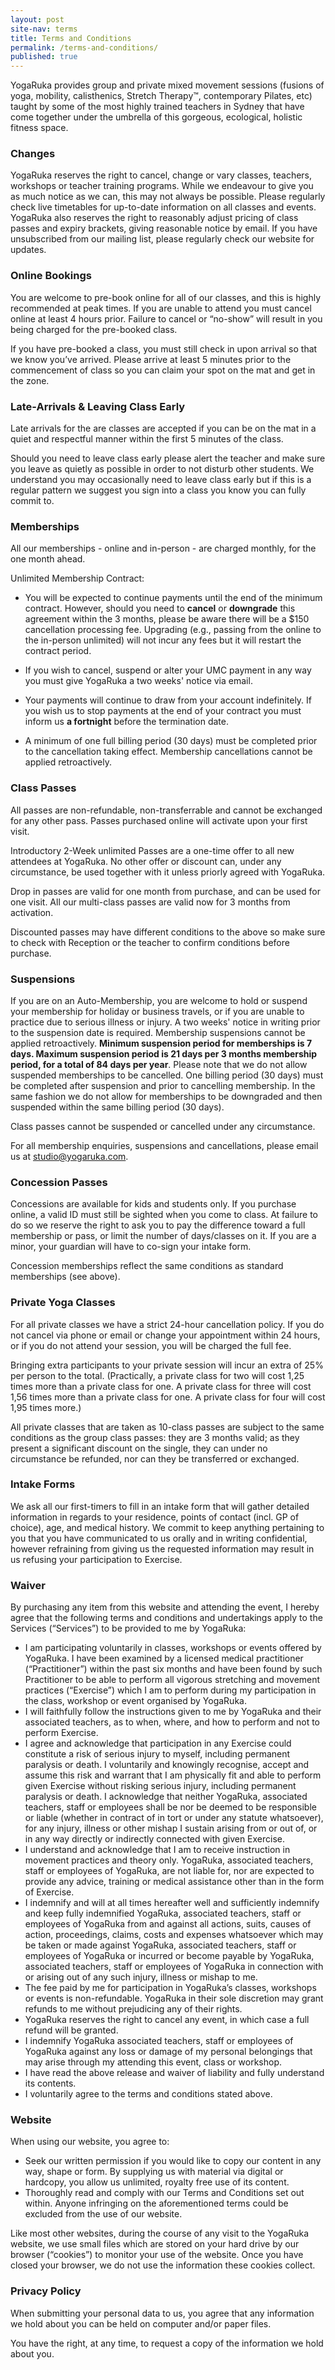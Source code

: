 ```yaml
---
layout: post
site-nav: terms
title: Terms and Conditions
permalink: /terms-and-conditions/
published: true
---
```

YogaRuka provides group and private mixed movement sessions (fusions of yoga, mobility, calisthenics, Stretch Therapy™, contemporary Pilates, etc) taught by some of the most highly trained teachers in Sydney that have come together under the umbrella of this gorgeous, ecological, holistic fitness space. 


### Changes

YogaRuka reserves the right to cancel, change or vary classes, teachers, workshops or teacher training programs. While we endeavour to give you as much notice as we can, this may not always be possible. Please regularly check live timetables for up-to-date information on all classes and events. YogaRuka also reserves the right to reasonably adjust pricing of class passes and expiry brackets, giving reasonable notice by email. If you have unsubscribed from our mailing list, please regularly check our website for updates. 


### Online Bookings

You are welcome to pre-book online for all of our classes, and this is highly recommended at peak times. If you are unable to attend you must cancel online at least 4 hours prior. Failure to cancel or “no-show” will result in you being charged for the pre-booked class.

If you have pre-booked a class, you must still check in upon arrival so that we know you’ve arrived. Please arrive at least 5 minutes prior to the commencement of class so you can claim your spot on the mat and get in the zone.


### Late-Arrivals & Leaving Class Early

Late arrivals for the are classes are accepted if you can be on the mat in a quiet and respectful manner within the first 5 minutes of the class.

Should you need to leave class early please alert the teacher and make sure you leave as quietly as possible in order to not disturb other students. We understand you may occasionally need to leave class early but if this is a regular pattern we suggest you sign into a class you know you can fully commit to.


### Memberships

All our memberships - online and in-person - are charged monthly, for the one month ahead. 

Unlimited Membership Contract: 
- You will be expected to continue payments until the end of the minimum contract. However, should you need to **cancel** or **downgrade** this agreement within the 3 months, please be aware there will be a $150 cancellation processing fee. Upgrading (e.g., passing from the online to the in-person unlimited) will not incur any fees but it will restart the contract period. 

- If you wish to cancel, suspend or alter your UMC payment in any way you must give YogaRuka a two weeks' notice via email.

- Your payments will continue to draw from your account indefinitely. If you wish us to stop payments at the end of your contract you must inform us **a fortnight** before the termination date. 

- A minimum of one full billing period (30 days) must be completed prior to the cancellation taking effect. Membership cancellations cannot be applied retroactively. 


### Class Passes

All passes are non-refundable, non-transferrable and cannot be exchanged for any other pass. Passes purchased online will activate upon your first visit.

Introductory 2-Week unlimited Passes are a one-time offer to all new attendees at YogaRuka. No other offer or discount can, under any circumstance, be used together with it unless priorly agreed with YogaRuka.

Drop in passes are valid for one month from purchase, and can be used for one visit. All our multi-class passes are valid now for 3 months from activation.

Discounted passes may have different conditions to the above so make sure to check with Reception or the teacher to confirm conditions before purchase.


### Suspensions

If you are on an Auto-Membership, you are welcome to hold or suspend your membership for holiday or business travels, or if you are unable to practice due to serious illness or injury. A two weeks' notice in writing prior to the suspension date is required. Membership suspensions cannot be applied retroactively. **Minimum suspension period for memberships is 7 days. Maximum suspension period is 21 days per 3 months membership period, for a total of 84 days per year**. Please note that we do not allow suspended memberships to be cancelled. One billing period (30 days) must be completed after suspension and prior to cancelling membership. In the same fashion we do not allow for memberships to be downgraded and then suspended within the same billing period (30 days). 

Class passes cannot be suspended or cancelled under any circumstance.

For all membership enquiries, suspensions and cancellations, please email us at studio@yogaruka.com.


### Concession Passes

Concessions are available for kids and students only. If you purchase online, a valid ID must still be sighted when you come to class. At failure to do so we reserve the right to ask you to pay the difference toward a full membership or pass, or limit the number of days/classes on it. If you are a minor, your guardian will have to co-sign your intake form.

Concession memberships reflect the same conditions as standard memberships (see above).


### Private Yoga Classes

For all private classes we have a strict 24-hour cancellation policy. If you do not cancel via phone or email or change your appointment within 24 hours, or if you do not attend your session, you will be charged the full fee.

Bringing extra participants to your private session will incur an extra of 25% per person to the total. (Practically, a private class for two will cost 1,25 times more than a private class for one. A private class for three will cost 1,56 times more than a private class for one. A private class for four will cost 1,95 times more.)

All private classes that are taken as 10-class passes are subject to the same conditions as the group class passes: they are 3 months valid; as they present a significant discount on the single, they can under no circumstance be refunded, nor can they be transferred or exchanged.


### Intake Forms 

We ask all our first-timers to fill in an intake form that will gather detailed information in regards to your residence, points of contact (incl. GP of choice), age, and medical history. We commit to keep anything pertaining to you that you have communicated to us orally and in writing confidential, however refraining from giving us the requested information may result in us refusing your participation to Exercise.


### Waiver

By purchasing any item from this website and attending the event, I hereby agree that the following terms and conditions and undertakings apply to the Services (“Services”) to be provided to me by YogaRuka:

- I am participating voluntarily in classes, workshops or events offered by YogaRuka. I have been examined by a licensed medical practitioner (“Practitioner”) within the past six months and have been found by such Practitioner to be able to perform all vigorous stretching and movement practices (“Exercise”) which I am to perform during my participation in the class, workshop or event organised by YogaRuka.
- I will faithfully follow the instructions given to me by YogaRuka and their associated teachers, as to when, where, and how to perform and not to perform Exercise.
- I agree and acknowledge that participation in any Exercise could constitute a risk of serious injury to myself, including permanent paralysis or death. I voluntarily and knowingly recognise, accept and assume this risk and warrant that I am physically fit and able to perform given Exercise without risking serious injury, including permanent paralysis or death. I acknowledge that neither YogaRuka, associated teachers, staff or employees shall be nor be deemed to be responsible or liable (whether in contract of in tort or under any statute whatsoever), for any injury, illness or other mishap I sustain arising from or out of, or in any way directly or indirectly connected with given Exercise.
- I understand and acknowledge that I am to receive instruction in movement practices and theory only. YogaRuka, associated teachers, staff or employees of YogaRuka, are not liable for, nor are expected to provide any advice, training or medical assistance other than in the form of Exercise.
- I indemnify and will at all times hereafter well and sufficiently indemnify and keep fully indemnified YogaRuka, associated teachers, staff or employees of YogaRuka from and against all actions, suits, causes of action, proceedings, claims, costs and expenses whatsoever which may be taken or made against YogaRuka, associated teachers, staff or employees of YogaRuka or incurred or become payable by YogaRuka, associated teachers, staff or employees of YogaRuka in connection with or arising out of any such injury, illness or mishap to me.
- The fee paid by me for participation in YogaRuka’s classes, workshops or events is non-refundable. YogaRuka in their sole discretion may grant refunds to me without prejudicing any of their rights.
- YogaRuka reserves the right to cancel any event, in which case a full refund will be granted.
- I indemnify YogaRuka associated teachers, staff or employees of YogaRuka against any loss or damage of my personal belongings that may arise through my attending this event, class or workshop.
- I have read the above release and waiver of liability and fully understand its contents.
- I voluntarily agree to the terms and conditions stated above.


### Website

When using our website, you agree to:

- Seek our written permission if you would like to copy our content in any way, shape or form. By supplying us with material via digital or hardcopy, you allow us unlimited, royalty free use of its content.
- Thoroughly read and comply with our Terms and Conditions set out within. Anyone infringing on the aforementioned terms could be excluded from the use of our website.

Like most other websites, during the course of any visit to the YogaRuka website, we use small files which are stored on your hard drive by our browser (“cookies”) to monitor your use of the website. Once you have closed your browser, we do not use the information these cookies collect.


### Privacy Policy

When submitting your personal data to us, you agree that any information we hold about you can be held on computer and/or paper files.

You have the right, at any time, to request a copy of the information we hold about you.
